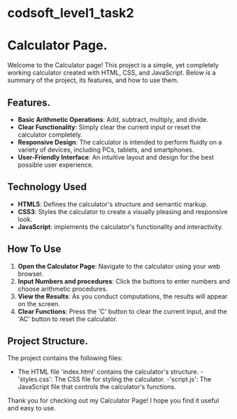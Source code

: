 # codsoft_level1_task2

# Calculator Page.


Welcome to the Calculator page! This project is a simple, yet completely working calculator created with HTML, CSS, and JavaScript. Below is a summary of the project, its features, and how to use them.

## Features.

- **Basic Arithmetic Operations**: Add, subtract, multiply, and divide.
- **Clear Functionality**: Simply clear the current input or reset the calculator completely.
- **Responsive Design**: The calculator is intended to perform fluidly on a variety of devices, including PCs, tablets, and smartphones.
- **User-Friendly Interface**: An intuitive layout and design for the best possible user experience.

## Technology Used

- **HTML5**: Defines the calculator's structure and semantic markup.
- **CSS3**: Styles the calculator to create a visually pleasing and responsive look.
- **JavaScript**: implements the calculator's functionality and interactivity.

## How To Use

1. **Open the Calculator Page**: Navigate to the calculator using your web browser.
2. **Input Numbers and procedures**: Click the buttons to enter numbers and choose arithmetic procedures.
3. **View the Results**: As you conduct computations, the results will appear on the screen.
4. **Clear Functions**: Press the 'C' button to clear the current input, and the 'AC' button to reset the calculator.

## Project Structure.

The project contains the following files:

- The HTML file 'index.html' contains the calculator's structure.
-'styles.css': The CSS file for styling the calculator.
-'script.js': The JavaScript file that controls the calculator's functions.

Thank you for checking out my Calculator Page! I hope you find it useful and easy to use.
